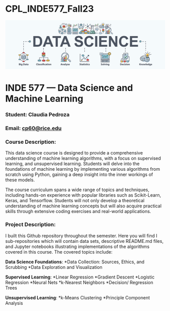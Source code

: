# CPL_INDE577_Fall23
 
![image](image.png)

 # INDE 577 — Data Science and Machine Learning

### Student: Claudia Pedroza

### Email: cp60@rice.edu

### Course Description: 
This data science course is designed to provide a comprehensive understanding of machine learning algorithms, with a focus on supervised learning, and unsupervised learning. Students will delve into the foundations of machine learning by implementing various algorithms from scratch using Python, gaining a deep insight into the inner workings of these models.

The course curriculum spans a wide range of topics and techniques, including hands-on experience with popular libraries such as Scikit-Learn, Keras, and Tensorflow. Students will not only develop a theoretical understanding of machine learning concepts but will also acquire practical skills through extensive coding exercises and real-world applications.

### Project Description: 
I built this Github repository throughout the semester. Here you will find I sub-repositories which will contain data sets, descriptive README.md files, and Jupyter notebooks illustrating implementations of the algorithms covered in this course. The covered topics include:

 **Data Science Foundations**:
  *Data Collection: Sources, Ethics, and Scrubbing
  *Data Exploration and Visualization

 **Supervised Learning**:
  *Linear Regression
  *Gradient Descent
  *Logistic Regression
  *Neural Nets
  *k-Nearest Neighbors
  *Decision/ Regression Trees

 **Unsupervised Learning**:
  *k-Means Clustering
  *Principle Component Analysis
